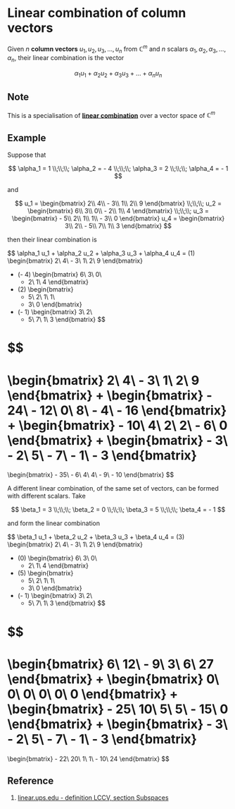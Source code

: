 # Linear combination of column vectors

Given $n$ **column vectors** $u_1, u_2, u_3, \dots , u_n$ from $\mathbb{C}^m$ and $n$ scalars $\alpha_1, \alpha_2, \alpha_3, \dots , \alpha_n$, their linear combination is the vector

$$
\alpha_1 u_1 + \alpha_2 u_2 + \alpha_3 u_3 + \dots + \alpha_n u_n
$$

## Note

This is a specialisation of [**linear combination**](./0001-linear-combination.md) over a vector space of $\mathbb{C}^m$

## Example

Suppose that

$$
\alpha_1 = 1
\\;\\;\\;
\alpha_2 = - 4
\\;\\;\\;
\alpha_3 = 2
\\;\\;\\;
\alpha_4 = - 1
$$

and

$$
u_1 =
\begin{bmatrix}
    2\\
    4\\
    - 3\\
    1\\
    2\\
    9
\end{bmatrix}
\\;\\;\\;
u_2 =
\begin{bmatrix}
    6\\
    3\\
    0\\
    - 2\\
    1\\
    4
\end{bmatrix}
\\;\\;\\;
u_3 =
\begin{bmatrix}
    - 5\\
    2\\
    1\\
    1\\
    - 3\\
    0
\end{bmatrix}
u_4 =
\begin{bmatrix}
    3\\
    2\\
    - 5\\
    7\\
    1\\
    3
\end{bmatrix}
$$

then their linear combination is

$$
\alpha_1 u_1 + \alpha_2 u_2 + \alpha_3 u_3 + \alpha_4 u_4 =
(1)
\begin{bmatrix}
    2\\
    4\\
    - 3\\
    1\\
    2\\
    9
\end{bmatrix}
+ (- 4)
\begin{bmatrix}
    6\\
    3\\
    0\\
    - 2\\
    1\\
    4
\end{bmatrix}
+ (2)
\begin{bmatrix}
    - 5\\
    2\\
    1\\
    1\\
    - 3\\
    0
\end{bmatrix}
+ (- 1)
\begin{bmatrix}
    3\\
    2\\
    - 5\\
    7\\
    1\\
    3
\end{bmatrix}
$$

$$
=
\begin{bmatrix}
    2\\
    4\\
    - 3\\
    1\\
    2\\
    9
\end{bmatrix}
+
\begin{bmatrix}
    - 24\\
    - 12\\
    0\\
    8\\
    - 4\\
    - 16
\end{bmatrix}
+
\begin{bmatrix}
    - 10\\
    4\\
    2\\
    2\\
    - 6\\
    0
\end{bmatrix}
+
\begin{bmatrix}
    - 3\\
    - 2\\
    5\\
    - 7\\
    - 1\\
    - 3
\end{bmatrix}
=
\begin{bmatrix}
    - 35\\
    - 6\\
    4\\
    4\\
    - 9\\
    - 10
\end{bmatrix}
$$

A different linear combination, of the same set of vectors, can be formed with different scalars. Take

$$
\beta_1 = 3
\\;\\;\\;
\beta_2 = 0
\\;\\;\\;
\beta_3 = 5
\\;\\;\\;
\beta_4 = - 1
$$

and form the linear combination

$$
\beta_1 u_1 + \beta_2 u_2 + \beta_3 u_3 + \beta_4 u_4 =
(3)
\begin{bmatrix}
    2\\
    4\\
    - 3\\
    1\\
    2\\
    9
\end{bmatrix}
+ (0)
\begin{bmatrix}
    6\\
    3\\
    0\\
    - 2\\
    1\\
    4
\end{bmatrix}
+ (5)
\begin{bmatrix}
    - 5\\
    2\\
    1\\
    1\\
    - 3\\
    0
\end{bmatrix}
+ (- 1)
\begin{bmatrix}
    3\\
    2\\
    - 5\\
    7\\
    1\\
    3
\end{bmatrix}
$$

$$
=
\begin{bmatrix}
    6\\
    12\\
    - 9\\
    3\\
    6\\
    27
\end{bmatrix}
+
\begin{bmatrix}
    0\\
    0\\
    0\\
    0\\
    0\\
    0
\end{bmatrix}
+
\begin{bmatrix}
    - 25\\
    10\\
    5\\
    5\\
    - 15\\
    0
\end{bmatrix}
+
\begin{bmatrix}
    - 3\\
    - 2\\
    5\\
    - 7\\
    - 1\\
    - 3
\end{bmatrix}
=
\begin{bmatrix}
    - 22\\
    20\\
    1\\
    1\\
    - 10\\
    24
\end{bmatrix}
$$

## Reference

1. [linear.ups.edu - definition LCCV, section Subspaces](http://linear.ups.edu/html/section-LC.html)
